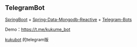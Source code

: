 ## TelegramBot

[SpringBoot](https://spring.io/projects/spring-boot) + [Spring-Data-Mongodb-Reactive](https://spring.io/projects/spring-data-mongodb) + [Telegram-Bots](https://github.com/rubenlagus/TelegramBots)

Demo：https://t.me/kukume_bot

[kukubot](https://github.com/kukume/kukubot) 的telegram版